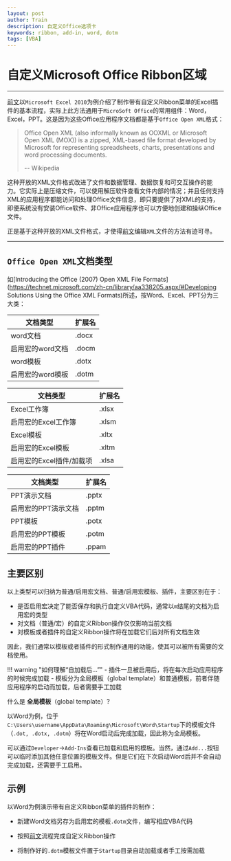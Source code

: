 ```yaml
---
layout: post
author: Train
description: 自定义Office选项卡
keywords: ribbon, add-in, word, dotm
tags: [VBA]
---
```


# 自定义Microsoft Office Ribbon区域

---

[前文](2017-07-24-Microsoft-Excel-2010自定义功能区：修改XML.md)以`Microsoft Excel 2010`为例介绍了制作带有自定义Ribbon菜单的Excel插件的基本流程，实际上此方法通用于`MicroSoft Office`的常用组件：Word，Excel，PPT。这是因为这些Office应用程序文档都是基于`Office Open XML`格式：

> Office Open XML (also informally known as OOXML or Microsoft Open XML (MOX)) is a zipped, XML-based file format developed by Microsoft for representing spreadsheets, charts, presentations and word processing documents.
>
> -- Wikipedia

这种开放的XML文件格式改进了文件和数据管理、数据恢复和可交互操作的能力。它实际上是压缩文件，可以使用解压软件查看文件内部的情况；并且任何支持XML的应用程序都能访问和处理Office文件信息，即只要提供了对XML的支持，即便系统没有安装Office软件、非Office应用程序也可以方便地创建和操纵Office文件。


正是基于这种开放的XML文件格式，才使得[前文](2017-07-24-Microsoft-Excel-2010自定义功能区：修改XML.md)编辑`XML`文件的方法有迹可寻。

---

## `Office Open XML`文档类型

如[Introducing the Office (2007) Open XML File Formats](https://technet.microsoft.com/zh-cn/library/aa338205.aspx/#Developing Solutions Using the Office XML Formats)所述，按Word、Excel、PPT分为三大类：

文档类型 | 扩展名
--- | ---
word文档 | .docx
启用宏的word文档 | .docm
word模板 | .dotx
启用宏的word模板 | .dotm


文档类型 | 扩展名
--- | ---
Excel工作簿 | .xlsx
启用宏的Excel工作簿 | .xlsm
Excel模板 | .xltx
启用宏的Excel模板 | .xltm
启用宏的Excel插件/加载项 | .xlsa

文档类型 | 扩展名
--- | ---
PPT演示文档 | .pptx
启用宏的PPT演示文档 | .pptm
PPT模板 | .potx
启用宏的PPT模板 | .potm
启用宏的PPT插件 | .ppam


## 主要区别

以上类型可以归纳为普通/启用宏文档、普通/启用宏模板、插件，主要区别在于：

* 是否启用宏决定了能否保存和执行自定义VBA代码，通常以`m`结尾的文档为启用宏的类型
* 对文档（普通/宏）的自定义Ribbon操作仅仅影响当前文档
* 对模板或者插件的自定义Ribbon操作将在加载它们后对所有文档生效

因此，我们通常以模板或者插件的形式制作通用的功能，使其可以被所有需要的文档使用。

!!! warning "如何理解“自加载后...”"
    - 插件一旦被启用后，将在每次启动应用程序的时候完成加载
    - 模板分为全局模板（global template）和普通模板，前者伴随应用程序的启动而加载，后者需要手工加载

什么是 **全局模板**（global template）?

以Word为例，位于`C:\Users\username\AppData\Roaming\Microsoft\Word\Startup`下的模板文件（`.dot, .dotx, .dotm`）将在Word启动后完成加载，因此称为全局模板。

可以通过`Developer`->`Add-Ins`查看已加载和启用的模板。当然，通过`Add...`按钮可以临时添加其他任意位置的模板文件。但是它们在下次启动Word后并不会自动完成加载，还需要手工启用。

## 示例

以Word为例演示带有自定义Ribbon菜单的插件的制作：

* 新建Word文档另存为启用宏的模板`.dotm`文件，编写相应VBA代码

* 按照[前文](2017-07-24-Microsoft-Excel-2010自定义功能区：修改XML.md)流程完成自定义Ribbon操作

* 将制作好的`.dotm`模板文件置于`Startup`目录自动加载或者手工按需加载
